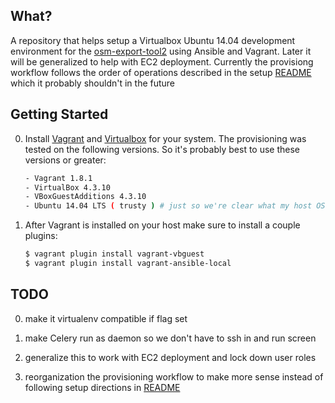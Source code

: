 ## What?
A repository that helps setup a Virtualbox Ubuntu 14.04 development environment
for the [osm-export-tool2](https://github.com/hotosm/osm-export-tool2) using Ansible and Vagrant. Later it will be generalized
to help with EC2 deployment. Currently the provisiong workflow follows the order of operations described in the setup
[README](https://github.com/hotosm/osm-export-tool2/blob/master/README.md) which it probably shouldn't in the future

## Getting Started

0. Install [Vagrant](https://www.vagrantup.com/) and [Virtualbox](https://www.virtualbox.org/wiki/Downloads) for your system. The provisioning was tested
on the following versions. So it's probably best to use these versions or greater:

    ```bash
    - Vagrant 1.8.1
    - VirtualBox 4.3.10
    - VBoxGuestAdditions 4.3.10
    - Ubuntu 14.04 LTS ( trusty ) # just so we're clear what my host OS was
    ```
0. After Vagrant is installed on your host make sure to install a couple plugins:

    ```bash
    $ vagrant plugin install vagrant-vbguest
    $ vagrant plugin install vagrant-ansible-local
    ```

## TODO

0. make it virtualenv compatible if flag set

0. make Celery run as daemon so we don't have to ssh in and run screen

0. generalize this to work with EC2 deployment and lock down user roles

0. reorganization the provisioning workflow to make more sense instead of following setup directions in
[README](https://github.com/hotosm/osm-export-tool2/blob/master/README.md)